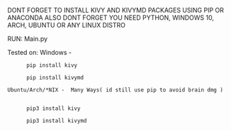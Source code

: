 DONT FORGET TO INSTALL KIVY AND KIVYMD PACKAGES USING PIP OR ANACONDA 
ALSO DONT FORGET YOU NEED PYTHON, WINDOWS 10, ARCH, UBUNTU OR ANY LINUX DISTRO


RUN: Main.py

Tested on:
    Windows - 

          pip install kivy

          pip install kivymd
          
    Ubuntu/Arch/*NIX -  Many Ways( id still use pip to avoid brain dmg )
          

          pip3 install kivy 
          
          pip3 install kivymd
